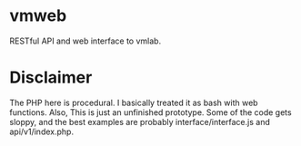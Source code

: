 # vmweb
RESTful API and web interface to vmlab.

# Disclaimer
The PHP here is procedural. I basically treated it as bash with web functions. Also, This is just an unfinished prototype. Some of the code gets sloppy, and the best examples are probably interface/interface.js and api/v1/index.php.
